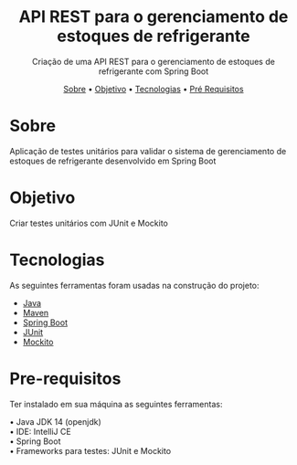 <h1 align="center">API REST para o gerenciamento de estoques de refrigerante</h1>

<p align="center">Criação de uma API REST para o gerenciamento de estoques de refrigerante com Spring Boot</p>


<p align="center"> 
 <a href="#sobre">Sobre</a> •
 <a href="#objetivo">Objetivo</a> •
 <a href="#tecnologias">Tecnologias</a> • 
 <a href="#pre-requisitos">Pré Requisitos</a> 
 
</p>

# Sobre
<p>Aplicação de testes unitários para validar o sistema de gerenciamento de estoques de refrigerante desenvolvido em Spring Boot</p>

# Objetivo
<p>
 Criar testes unitários com JUnit e Mockito
</p>

# Tecnologias
<p>As seguintes ferramentas foram usadas na construção do projeto:

- [Java](https://www.java.com/)
- [Maven](https://mvnrepository.com/)
- [Spring Boot](https://spring.io/)
- [JUnit](https://junit.org/)
- [Mockito](https://site.mockito.org/)


</p>

# Pre-requisitos
<p>Ter instalado em sua máquina as seguintes ferramentas:

•  Java  JDK 14 (openjdk) </br> 
•  IDE: IntelliJ CE </br> 
•  Spring Boot </br> 
•  Frameworks para testes: JUnit e Mockito </br>

</p>




